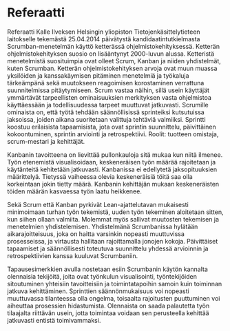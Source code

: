 # Referaatti 

 

Referaatti Kalle Ilveksen Helsingin yliopiston Tietojenkäsittelytieteen laitokselle tekemästä 25.04.2014 päivätystä kandidaatintutkielmasta Scrumban-menetelmän käyttö ketterässä ohjelmistokehityksessä. Ketterän ohjelmistokehityksen suosio on lisääntynyt 2000-luvun alussa. Ketteristä menetelmistä suosituimpia ovat olleet Scrum, Kanban ja niiden yhdistelmät, kuten Scrumban. Ketterän ohjelmistokehityksen arvoja ovat muun muassa yksilöiden ja kanssakäymisen pitäminen menetelmiä ja työkaluja tärkeämpänä sekä muutokseen reagoimisen korostaminen verrattuna suunnitelmissa pitäytymiseen. Scrum vastaa näihin, sillä usein käyttäjät ymmärtävät tarpeellisten ominaisuuksien merkityksen vasta ohjelmistoa käyttäessään ja todellisuudessa tarpeet muuttuvat jatkuvasti. Scrumille ominaista on, että työtä tehdään säännöllisissä sprinteiksi kutsutuissa jaksoissa, joiden aikana suoritetaan valittuja tehtäviä valmiiksi. Sprintti koostuu erilaisista tapaamisista, jota ovat sprintin suunnittelu, päivittäinen kokoontuminen, sprintin arviointi ja retrospektiivi. Roolit: tuotteen omistaja, scrum-mestari ja kehittäjät. 

 

Kanbanin tavoitteena on lievittää pullonkauloja sitä mukaa kun niitä ilmenee. Työn etenemistä visualisoidaan, keskeneräisen työn määrää rajoitetaan ja käytänteitä kehitetään jatkuvasti. Kanbanissa ei edellytetä jaksopituuksien määrittelyä. Tietyssä vaiheessa olevia keskeneräisiä töitä saa olla korkeintaan jokin tietty määrä. Kanbanin kehittäjän mukaan keskeneräisten töiden määrän kasvaessa työn laatu heikkenee. 

 

Sekä Scrum että Kanban pyrkivät Lean-ajattelutavan mukaisesti minimoimaan turhan työn tekemistä, uuden työn tekeminen aloitetaan sitten, kun siihen ollaan valmiita. Molemmat myös sallivat muutosten tekemisen ja menetelmien yhdistelemisen. Yhdistelmänä Scrumbanissa hylätään aikarajoitteisuus, joka on haitta varsinkin nopeasti muuttuvissa prosesseissa, ja virtausta hallitaan rajoittamalla jonojen kokoja. Päivittäiset tapaamiset ja säännöllisesti toteutuva suunnittelu yhdessä arvioinnin ja retrospektiivien kanssa kuuluvat Scrumbaniin.  

 

Tapausesimerkkien avulla nostetaan esiin Scrumbanin käytön kannalta olennaisia tekijöitä, joita ovat työnkulun visualisointi, työntekijöiden sitoutuminen yhteisiin tavoitteisiin ja toimintatapoihin samoin kuin toiminnan jatkuva kehittäminen. Sprinttien säännönmukaisuus voi nopeasti muuttuvassa tilanteessa olla ongelma, toisaalta rajoitusten puuttuminen voi aiheuttaa prosessien hidastumista. Olennaista on saada palautetta työn tilaajalta riittävän usein, jotta toimintaa voidaan sen perusteella kehittää jatkuvasti entistä toimivammaksi. 
